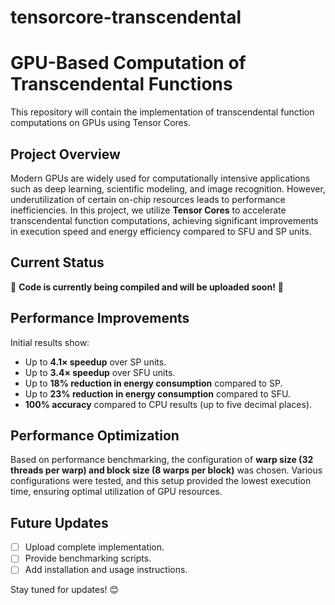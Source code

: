 # tensorcore-transcendental
# GPU-Based Computation of Transcendental Functions

This repository will contain the implementation of transcendental function computations on GPUs using Tensor Cores.

## Project Overview

Modern GPUs are widely used for computationally intensive applications such as deep learning, scientific modeling, and image recognition. However, underutilization of certain on-chip resources leads to performance inefficiencies. In this project, we utilize **Tensor Cores** to accelerate transcendental function computations, achieving significant improvements in execution speed and energy efficiency compared to SFU and SP units.

## Current Status

🚧 **Code is currently being compiled and will be uploaded soon!** 🚧

## Performance Improvements

Initial results show:
- Up to **4.1× speedup** over SP units.
- Up to **3.4× speedup** over SFU units.
- Up to **18% reduction in energy consumption** compared to SP.
- Up to **23% reduction in energy consumption** compared to SFU.
- **100% accuracy** compared to CPU results (up to five decimal places).

## Performance Optimization

Based on performance benchmarking, the configuration of **warp size (32 threads per warp) and block size (8 warps per block)** was chosen. Various configurations were tested, and this setup provided the lowest execution time, ensuring optimal utilization of GPU resources.

## Future Updates

- [ ] Upload complete implementation.
- [ ] Provide benchmarking scripts.
- [ ] Add installation and usage instructions.

Stay tuned for updates! 😊

